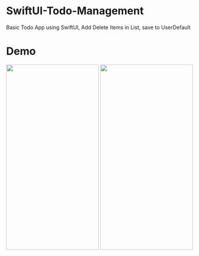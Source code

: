 # SwiftUI-Todo-Management
Basic Todo App using SwiftUI, Add Delete Items in List, save to UserDefault

# Demo
<img src="./demo.gif" width="250" height="500"/>
<img src="./demo2.gif" width="250" height="500"/>
